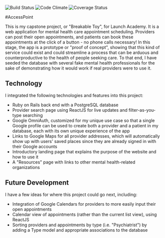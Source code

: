 ![Build Status](https://codeship.com/projects/0c4c1b30-c932-0134-e478-6a795a0b4831/status?branch=master)
![Code Climate](https://codeclimate.com/github/rikikonikoff/breakable_toy.png)
![Coverage Status](https://coveralls.io/repos/github/rikikonikoff/breakable_toy/badge.svg?branch=master)

#AccessPoint

This is my capstone project, or "Breakable Toy", for Launch Academy. It is a web application for mental health care appointment scheduling. Providers can post their open appointments, and patients can book these appointments at the click of a button - no phone calls necessary! In this stage, the app is a prototype or "proof of concept", showing that this kind of service could exist and could streamline a process that can be arduous and counterproductive to the health of people seeking care. To that end, I have seeded the database with several fake mental health professionals for the sake of demonstrating how it would work if real providers were to use it.

## Technology
I integrated the following technologies and features into this project:
* Ruby on Rails back end with a PostgreSQL database
* Provider search page using ReactJS for live updates and filter-as-you-type searching
* Google OmniAuth, customized for my unique use case so that a single Google profile can be used to create both a provider and a patient in my database, each with its own unique experience of the app
* Links to Google Maps for all provider addresses, which will automatically show up with users' saved places since they are already signed in with their Google accounts
* Introductory landing page that explains the purpose of the website and how to use it
* A "Resources" page with links to other mental health-related organizations

## Future Development
I have a few ideas for where this project could go next, including:
* Integration of Google Calendars for providers to more easily input their open appointments
* Calendar view of appointments (rather than the current list view), using ReactJS
* Sorting providers and appointments by type (i.e. "Psychiatrist") by adding a Type model and appropriate associations to the database
